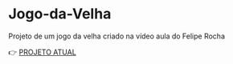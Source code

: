 # Jogo-da-Velha
Projeto de um jogo da velha criado na vídeo aula do Felipe Rocha

👉 <a href="https://marcos1110.github.io/Jogo-da-Velha" target="_blank">PROJETO ATUAL</a>  
